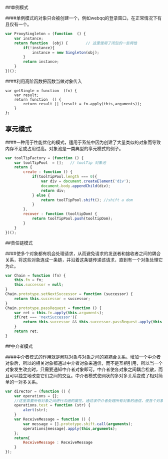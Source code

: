 ##单例模式

####单例模式的对象只会被创建一个，例如webqq的登录窗口，在正常情况下有且仅有一个。
```javascript
var ProxySingleton = (function  () {
    var instance;
    return function  (obj) {        // 这里使用了闭包的一些特性
        if(!instance){
            instance = new Singleton(obj);
        }
        return instance;
    }
})();
```

####利用高阶函数把函数当做对象传入
```
var getSingle = function  (fn) {
    var result;
    return function  () {
        return result || (result = fn.apply(this,arguments));
    }
};
```

## 享元模式

####一种用于性能优化的模式，适用于系统中因为创建了大量类似的对象而导致内存不足或占用过高。对象池是一类典型的享元模式的例子。
```javascript
var toolTipFactory = (function () {
    var toolTipPool  = [];   // toolTip 对象池
    return {
        create : function () {
            if(toolTipPool.length === 0){
                var div = document.createElement('div');
                document.body.appendChild(div);
                return div;
            } else {
                return toolTipPool.shift(); //shift a dom
            }
        },
        recover : function (tooltipDom) {
            return toolTipPool.push(tooltipDom);  
        }
    }
})();
```

##责任链模式

####使多个对象都有机会处理请求，从而避免请求的发送者和接收者之间的耦合关系，将这些对象连成一条链，并沿着这条链传递该请求，直到有一个对象处理它为止。
```javascript
var Chain = function (fn) {
    this.fn = fn;
    this.successor = null;
}
Chain.prototype.setNextSuccessor = function (successor) {
    return this.successor = successor;
}
Chain.prototype.passRequest = function () {
    var ret = this.fn.apply(this.arguments);
    if(ret === 'nextSuccessor'){
        return this.successor && this.successor.passRequest.apply(this.successor,arguments)
    }
    return ret;
}
```

##中介者模式

####中介者模式的作用就是解除对象与对象之间的紧耦合关系。增加一个中介者对象后，所以的相关对象都通过中介者对象来通信，而不是互相引用，所以当一个对象发生改变时，只需要通知中介者对象即可。中介者使各对象之间耦合松散，而且可以独立地改变它们之间的交互。中介者模式使网状的多对多关系变成了相对简单的一对多关系。
```javascript
var director = (function () {
    var operations = {};
    //这里需要所有对象之间进行沟通的属性。通过该中介者处理所有对象的通信，使各个对象之间耦合松散
    operations.test = function (str) {
        alert(str);
    }
    var ReceiveMessage = function () {
        var message = [].prototype.shift.call(arguments);
        operations[message].apply(this,arguments);
    };
    return{
        ReceiveMessage : ReceiveMessage
    }
});
```
